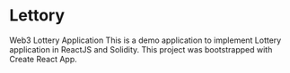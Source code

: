 # Lettory
Web3 Lottery Application  This is a demo application to implement Lottery application in ReactJS and Solidity.  This project was bootstrapped with Create React App.
